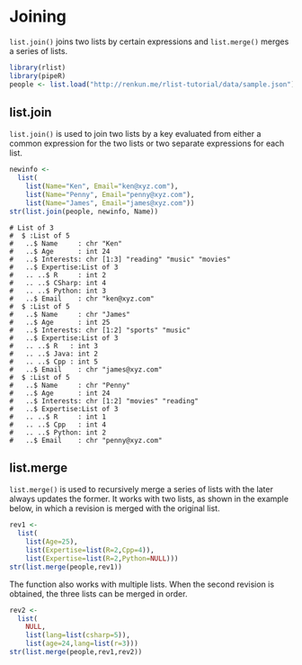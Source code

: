 

# Joining

`list.join()` joins two lists by certain expressions and `list.merge()` merges  a series of lists.


```r
library(rlist)
library(pipeR)
people <- list.load("http://renkun.me/rlist-tutorial/data/sample.json")
```


## list.join

`list.join()` is used to join two lists by a key evaluated from either a common expression for the two lists or two separate expressions for each list.


```r
newinfo <-
  list(
    list(Name="Ken", Email="ken@xyz.com"),
    list(Name="Penny", Email="penny@xyz.com"),
    list(Name="James", Email="james@xyz.com"))
str(list.join(people, newinfo, Name))
```

```
# List of 3
#  $ :List of 5
#   ..$ Name     : chr "Ken"
#   ..$ Age      : int 24
#   ..$ Interests: chr [1:3] "reading" "music" "movies"
#   ..$ Expertise:List of 3
#   .. ..$ R     : int 2
#   .. ..$ CSharp: int 4
#   .. ..$ Python: int 3
#   ..$ Email    : chr "ken@xyz.com"
#  $ :List of 5
#   ..$ Name     : chr "James"
#   ..$ Age      : int 25
#   ..$ Interests: chr [1:2] "sports" "music"
#   ..$ Expertise:List of 3
#   .. ..$ R   : int 3
#   .. ..$ Java: int 2
#   .. ..$ Cpp : int 5
#   ..$ Email    : chr "james@xyz.com"
#  $ :List of 5
#   ..$ Name     : chr "Penny"
#   ..$ Age      : int 24
#   ..$ Interests: chr [1:2] "movies" "reading"
#   ..$ Expertise:List of 3
#   .. ..$ R     : int 1
#   .. ..$ Cpp   : int 4
#   .. ..$ Python: int 2
#   ..$ Email    : chr "penny@xyz.com"
```

## list.merge

`list.merge()` is used to recursively merge a series of lists with the later always updates the former. It works with two lists, as shown in the example below, in which a revision is merged with the original list.

```r
rev1 <-
  list(
    list(Age=25),
    list(Expertise=list(R=2,Cpp=4)),
    list(Expertise=list(R=2,Python=NULL)))
str(list.merge(people,rev1))
```

The function also works with multiple lists. When the second revision is obtained, the three lists can be merged in order.

```r
rev2 <-
  list(
    NULL,
    list(lang=list(csharp=5)),
    list(age=24,lang=list(r=3)))
str(list.merge(people,rev1,rev2))
```
